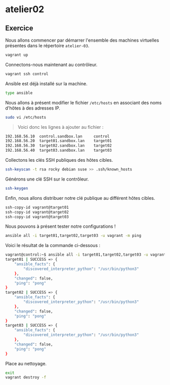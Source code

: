 # atelier02

## Exercice

Nous allons commencer par démarrer l'ensemble des machines virtuelles présentes dans le répertoire `atelier-03`.

```sh
vagrant up
```

Connectons-nous maintenant au contrôleur.

```sh 
vagrant ssh control
```

Ansible est déjà installé sur la machine.

```sh
type ansible
```

Nous allons à présent modifier le fichier `/etc/hosts` en associant des noms d'hôtes à des adresses IP.

```sh
sudo vi /etc/hosts
```

> Voici donc les lignes à ajouter au fichier :

```sh
192.168.56.10  control.sandbox.lan     control
192.168.56.20  target01.sandbox.lan    target01
192.168.56.30  target02.sandbox.lan    target02
192.168.56.40  target03.sandbox.lan    target03
```

Collectons les clés SSH publiques des hôtes cibles.

```sh
ssh-keyscan -t rsa rocky debian suse >> .ssh/known_hosts
```

Générons une clé SSH sur le contrôleur.

```sh
ssh-keygen
```

Enfin, nous allons distribuer notre clé publique au différent hôtes cibles.

```sh
ssh-copy-id vagrant@target01
ssh-copy-id vagrant@target02
ssh-copy-id vagrant@target03
```

Nous pouvons à présent tester notre configurations !

```sh
ansible all -i target01,target02,target03 -u vagrant -m ping
```

Voici le résultat de la commande ci-dessous :

```sh
vagrant@control:~$ ansible all -i target01,target02,target03 -u vagrant -m ping
target01 | SUCCESS => {
    "ansible_facts": {
        "discovered_interpreter_python": "/usr/bin/python3"
    },
    "changed": false,
    "ping": "pong"
}
target02 | SUCCESS => {
    "ansible_facts": {
        "discovered_interpreter_python": "/usr/bin/python3"
    },
    "changed": false,
    "ping": "pong"
}
target03 | SUCCESS => {
    "ansible_facts": {
        "discovered_interpreter_python": "/usr/bin/python3"
    },
    "changed": false,
    "ping": "pong"
}
```

Place au nettoyage.

```sh
exit
vagrant destroy -f
```
